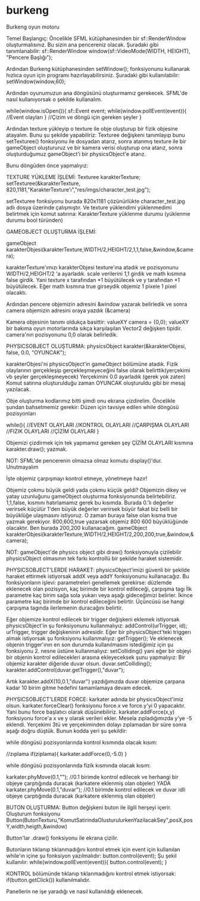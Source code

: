 # burkeng
Burkeng oyun motoru

Temel Başlangıç:
Öncelikle SFML kütüphanesinden bir sf::RenderWindow oluşturmalısınız. Bu sizin ana pencereniz olacak.
Şuradaki gibi tanımlanabilir:
sf::RenderWindow window(sf::VideoMode(WIDTH, HEIGHT), "Pencere Başlığı");

Ardından Burkeng kütüphanesinden setWindow(); fonksiyonunu kullanarak hızlıca oyun için programı hazırlayabilirsiniz.
Şuradaki gibi kullanılabilir:
setWindow(window,60);

Ardından oyunumuzun ana döngüsünü oluşturmamız gerekecek.
SFML'de nasıl kullanıyorsak o şekilde kullanalım.

while(window.isOpen()){
	sf::Event event;
	while(window.pollEvent(event)){
		//Event olayları
	}
	//Çizim ve döngü için gereken şeyler
}


Ardından texture yükleyip o texture ile obje oluşturup bir fizik objesine atayalım.
Bunu şu şekilde yapabiliriz:
Texturee değişkeni tanımlayıp bunu setTexturee() fonksiyonu ile dosyadan atarız,
sonra atanmış texture ile bir gameObject oluştururuz ve bir kamera verisi oluşturup ona atarız,
sonra oluşturduğumuz gameObject'i bir physicsObject'e atarız.

Bunu döngüden önce yapmalıyız:

TEXTURE YÜKLEME İŞLEMİ:
Texturee karakterTexture;
setTexturee(&karakterTexture, 820,1181,"KarakterTexture'ı","res/imgs/character_test.jpg");

setTexturee fonksiyonu burada 820x1181 çözünürlükte character_test.jpg adlı dosya üzerinde çalışmıştır.
Ve texture yüklendimi yüklenmedimi belirtmek için komut satırına:
KarakterTexture yüklenme durumu (yüklenme durumu bool türünden)

GAMEOBJECT OLUŞTURMA İŞLEMİ:

gameObject karakterObjesi(karakterTexture,WIDTH/2,HEIGHT/2,1,1,false,&window,&camera);

karakterTexture'ımızı karakterObjesi texture'ına atadık ve pozisyonunu WIDTH/2,HEIGHT/2 'a ayarladık.
scale verilerini 1,1 girdik ve math kısmına false girdik.
Yani texture x tarafından *1 büyütülecek ve y tarafından *1 büyütülecek.
Eğer math kısmına true girseydik objemiz 1 pixele 1 pixel olacaktı.

Ardından pencere objemizin adresini &window yazarak belirledik ve sonra camera objemizin adresini oraya yazdık (&camera)

Kamera objesinin tanımı oldukça basittir:
valueXY camera = {0,0};
valueXY bir bakıma oyun motorlarında sıkça karşılaşılan Vector2 değişken tipidir.
camera'nın pozisyonunu 0,0 olarak belirledik.

PHYSICSOBJECT OLUŞTURMA:
physicsObject karakter(&karakterObjesi, false, 0.0, "OYUNCAK");

karakterObjesi'ni physicsObject'in gameObject bölümüne atadık.
Fizik olaylarının gerçekleşip gerçekleşmeyeceğini false olarak belirttik(yerçekimi vb şeyler gerçekleşmeyecek)
Yerçekimini 0.0 ayarladık (gerek yok zaten)
Komut satırına oluşturulduğu zaman OYUNCAK oluşturuldu gibi bir mesaj yazılacak.


Obje oluşturma kodlarımız bitti şimdi onu ekrana çizdirelim.
Öncelikle şundan bahsetmemiz gerekir:
Düzen için tavsiye edilen while döngüsü pozisyonları


while(){
	//EVENT OLAYLARI
	//KONTROL OLAYLARI
	//ÇARPIŞMA OLAYLARI
	//FIZIK OLAYLARI
	//ÇİZİM OLAYLARI
}

Objemizi çizdirmek için tek yapmamız gereken şey ÇİZİM OLAYLARI kısmına karakter.draw(); yazmak.

NOT: 
SFML'de pencerenin olmazsa olmaz komutu display()'dur. Unutmayalım

İşte objemiz çarpışmayı kontrol etmeye, yönetmeye hazır!

Objemiz çokmu büyük geldi yada çokmu küçük geldi?
Objemizin dikey ve yatay uzunluğunu gameObject oluşturma fonksiyonunda belirtebiliriz.
1,1,false, kısmını hatırlamamız gerek bu kısımda.
Burada 0.'lı değerler verirsek küçülür 1'den büyük değerler verirsek büyür fakat biz belli bir büyüklüğe
ulaşmasını istiyoruz.
O zaman buraya false olan kısma true yazmak gerekiyor.
800,600,true yazarsak objemiz 800 600 büyüklüğünde olacaktır.
Ben burada 200,200 kullanacağım.
gameObject karakterObjesi(karakterTexture,WIDTH/2,HEIGHT/2,200,200,true,&window,&camera);


NOT: gameObject'de physics object gibi draw() fonksiyonuyla çizilebilir physicsObject olmasının tek farkı kontrollü bir şekilde
haraket sistemidir.


PHYSICSOBJECT'LERDE HARAKET:
physicsObject'imizi güvenli bir şekilde haraket ettirmek istiyorsak addX veya addY fonksiyonunu kullanacağız.
Bu fonksiyonların işlevi:
parametreleri genellemek gerekirse:
düzlemde eklenecek olan pozisyon, kaç birimde bir kontrol edileceği, çarpışma tagı
İlk parametre kaç birim sağa sola yukarı veya aşağı gideceğimizi belirler.
İkince parametre kaç birimde bir kontrol edileceğini belirtir.
Üçüncüsü ise hangi çarpışma tagında ilerlemenin duracağını belirtir.

Eğer objemize kontrol edilecek bir trigger değişkeni eklemek istiyorsak physicsObject'in şu fonksiyonunu kullanmalıyız:
addControl(urTrigger, id);
urTrigger, trigger değişkeninin adresidir. Eğer bir physicsObject'teki triggerı almak istiyorsak şu fonksiyonu kullanmalıyız:
getTrigger();
Ve eklenecek objenin trigger'ının en son durumda kullanılmasını istediğimiz için şu fonksiyonu 2. nesne üstüne kullanmalıyız:
setColliding()
yani eğer bir objeyi bir objenin kontrol edilecekleri arasına ekleyeceksek şunu yapmalıyız:
Bir objemiz karakter diğeride duvar olsun.
duvar.setColliding();
karakter.addControl(duvar.getTrigger(),"duvar");

Artık karakter.addX(10,0.1,"duvar") yazdığımızda duvar objemize çarpana kadar 10 birim gitme hedefini tamamlamaya devam edecek.

PHYSICSOBJECT'LERDE FORCE:
karkater adında bir physicsObject'imiz olsun.
karkater.forceClear() fonksiyonu force.x ve force.y'yi 0 yapacaktır.
Yani bunu force başlatıcı olarak düşünebiliriz.
karkater.addForce(x,y) fonksiyonu force'a x ve y olarak verileri ekler. Mesela zıpladığımızda y'ye -5 eklendi. Yerçekimi 3tü
ve yerçekiminden dolayı zıplamadan bir süre sonra aşağı doğru düştük. Bunun kodda yeri şu şekildir:

while döngüsü pozisyonlarında kontrol kısmında olacak kısım:

//zıplama
if(ziplama){
	karkater.addForce(0,-5.0)
}

while döngüsü pozisyonlarında fizik kısmında olacak kısım:

karkater.phyMove(0.1,"");
//0.1 birimde kontrol edilecek ve herhangi bir objeye çarptığında duracak (karkatere eklenmiş olan objeler)
YADA
karkater.phyMove(0.1,"duvar");
//0.1 birimde kontrol edilecek ve duvar idli objeye çarptığında duracak (karkatere eklenmiş olan objeler)

BUTON OLUŞTURMA:
Button değişkeni buton ile ilgili herşeyi içerir.
Oluşturum fonksiyonu
Button(ButonTexturu,"KomutSatirindaOlusturulurkenYazilacakSey",posX,posY,width,heigth,&window)

Button'lar .draw() fonksiyonu ile ekrana çizilir.

Butonların tıklanıp tıklanmadığını kontrol etmek için event için kullanılan while'ın içine şu fonksiyon yazılmalıdır:
button.control(event);
Şu şekil kullanılır:
while(window.pollEvent(event)){
	button.control(event);
}

KONTROL bölümünde tıklanıp tıklanmadığını kontrol etmek istiyorsak:
if(button.getClick()) kullanılmalıdır.

Panellerin ne işe yaradığı ve nasıl kullanıldığı eklenecek.
